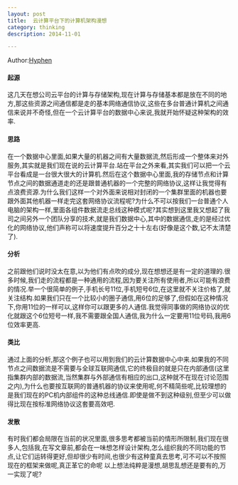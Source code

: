 ```yaml
---
layout: post	
title: 	云计算平台下的计算机架构漫想  
category: thinking  
description: 2014-11-01

---
```


Author:[Hyphen](http://weibo.com/344736086)

#### 起源
这几天在想公司云平台的计算与存储架构,现在计算与存储基本都是放在不同的地方,那这些资源之间通信都是走的基本网络通信协议,这些在多台普通计算机之间通信来说并不奇怪,但在一个云计算平台的数据中心来说,我就开始怀疑这种架构的效率.

#### 思路
在一个数据中心里面,如果大量的机器之间有大量数据流,然后形成一个整体来对外服务,其实就是我们现在说的云计算平台.站在平台之外来看,其实我们可以把一个云平台看成是一台很大很大的计算机.然后在这个数据中心里面,我的存储节点和计算节点之间的数据通道走的还是跟普通机器的一个完整的网络协议,这样让我觉得有点浪费资源.为什么我们这样一个对外面来说相对封闭的一个集群里面的机器也要跟外面其他机器一样走完这套网络协议流程呢?为什么不可以按我们一台普通个人电脑的架构一样,里面各组件数据流走总线这种模式呢?其实想到这里我又想起了我司之间另外一个团队分享的技术,就是我们数据中心,其中的数据通信,走的是经过优化的网络协议,他们声称可以将速度提升百分之十十左右(好像是这个数,记不太清楚了).

#### 分析
之前跟他们说时没太在意,以为他们有点吹的成分,现在想想还是有一定的道理的.很多时候,我们走的流程都是一种通用的流程,因为要关注所有使用者,所以可能有浪费的情况.举一个很简单的例子,手机长号11位,手机短号6位,在这里就不关注价格了,就关注结构.如果我们只在一个比较小的圈子通信,用6位的足够了,但假如在这种情况下,你用11位的一样可以,这样你可以跟更多的人通信.我觉得同事做的网络协议的优化就跟这个6位短号一样,我不需要跟全国人通信,我为什么一定要用11位号码,我用6位效率更高.

#### 类比
通过上面的分析,那这个例子也可以用到我们的云计算数据中心中来.如果我的不同节点之间数据流是不需要与全球互联网通信,它的终极目的就是只在内部通信(这里指集群内部的数据流,当然集群与外部通信有相应的出口,这种就不在现在讨论范围之内),为什么也要按互联网的普通机器的协议来使用呢,何不精简些呢,比较理想的是我们现在的PC机内部组件的这种总线通信.即使是做不到这种级别,但至少可以做得比现在按标准网络协议这套要高效吧.

#### 发散
有时我们都会局限在当前的状况里面,很多思考都被当前的情形所限制,我们现在很多人,包括我,在写文章前,都会在一味想怎样设计架构,怎么组织我的不同功能的节点,让它们运转得更好,但却很少有时间,也很少有这种童真去思考,可不可以不按照现在的框架来做呢,真正革它的命呢
以上想法纯粹是漫想,胡思乱想还是要有的,万一实现了呢?